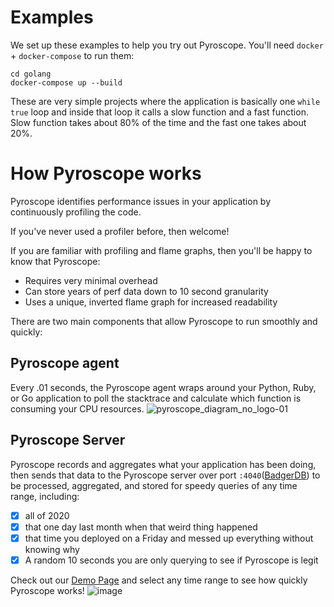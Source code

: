 # Examples

We set up these examples to help you try out Pyroscope. You'll need `docker` + `docker-compose` to run them:

```shell
cd golang
docker-compose up --build
```

These are very simple projects where the application is basically one `while true` loop and inside that loop it calls a slow function and a fast function. Slow function takes about 80% of the time and the fast one takes about 20%.


# How Pyroscope works
Pyroscope identifies performance issues in your application by continuously profiling the code.

If you've never used a profiler before, then welcome! 

If you are familiar with profiling and flame graphs, then you'll be happy to know that Pyroscope:
- Requires very minimal overhead
- Can store years of perf data down to 10 second granularity 
- Uses a unique, inverted flame graph for increased readability

There are two main components that allow Pyroscope to run smoothly and quickly:
## Pyroscope agent
Every .01 seconds, the Pyroscope agent wraps around your Python, Ruby, or Go application to poll the stacktrace and calculate which function is consuming your CPU resources. 
![pyroscope_diagram_no_logo-01](https://user-images.githubusercontent.com/23323466/104868724-1194d680-58f9-11eb-96da-c5a4922a95d5.png)
## Pyroscope Server
Pyroscope records and aggregates what your application has been doing, then sends that data to the Pyroscope server over port `:4040`([BadgerDB](https://github.com/dgraph-io/badger)) to be processed, aggregated, and stored  for speedy queries of any time range, including:
- [x] all of 2020
- [x] that one day last month when that weird thing happened
- [x] that time you deployed on a Friday and messed up everything without knowing why
- [x] A random 10 seconds you are only querying to see if Pyroscope is legit

Check out our [Demo Page](https://demo.pyroscope.io/) and select any time range to see how quickly Pyroscope works! 
![image](https://user-images.githubusercontent.com/23323466/104861560-2ebfaa00-58e5-11eb-862e-3481f294cbcf.png)
